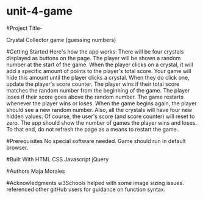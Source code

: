 # unit-4-game

#Project Title- 

Crystal Collector game (guessing numbers)


#Getting Started
Here's how the app works:
There will be four crystals displayed as buttons on the page.
The player will be shown a random number at the start of the game.
When the player clicks on a crystal, it will add a specific amount of points to the player's total score. 
Your game will hide this amount until the player clicks a crystal.
When they do click one, update the player's score counter.
The player wins if their total score matches the random number from the beginning of the game.
The player loses if their score goes above the random number.
The game restarts whenever the player wins or loses.
When the game begins again, the player should see a new random number. Also, all the crystals will have four new hidden values. Of course, the user's score (and score counter) will reset to zero.
The app should show the number of games the player wins and loses. To that end, do not refresh the page as a means to restart the game..

#Prerequisites
No special software needed. Game should run in default browser. 

#Built With
HTML
CSS
Javascript
jQuery

#Authors
Maja Morales

#Acknowledgments
w3Schools helped with some image sizing issues.
referenced other gitHub users for guidance on function syntax. 
